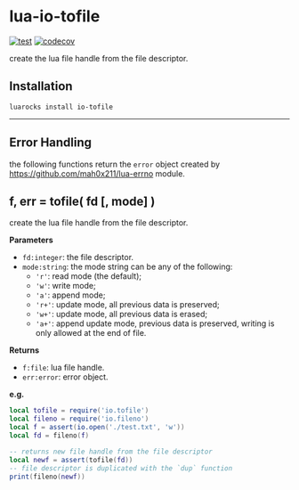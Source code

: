 # lua-io-tofile

[![test](https://github.com/mah0x211/lua-io-tofile/actions/workflows/test.yml/badge.svg)](https://github.com/mah0x211/lua-io-tofile/actions/workflows/test.yml)
[![codecov](https://codecov.io/gh/mah0x211/lua-io-tofile/branch/master/graph/badge.svg)](https://codecov.io/gh/mah0x211/lua-io-tofile)

create the lua file handle from the file descriptor.


## Installation

```
luarocks install io-tofile
```

---

## Error Handling

the following functions return the `error` object created by https://github.com/mah0x211/lua-errno module.


## f, err = tofile( fd [, mode] )

create the lua file handle from the file descriptor.

**Parameters**

- `fd:integer`: the file descriptor.
- `mode:string`: the mode string can be any of the following:
  - `'r'`: read mode (the default);
  - `'w'`: write mode;
  - `'a'`: append mode;
  - `'r+'`: update mode, all previous data is preserved;
  - `'w+'`: update mode, all previous data is erased;
  - `'a+'`: append update mode, previous data is preserved, writing is only allowed at the end of file.

**Returns**

- `f:file`: lua file handle.
- `err:error`: error object.


**e.g.**

```lua
local tofile = require('io.tofile')
local fileno = require('io.fileno')
local f = assert(io.open('./test.txt', 'w'))
local fd = fileno(f)

-- returns new file handle from the file descriptor
local newf = assert(tofile(fd))
-- file descriptor is duplicated with the `dup` function
print(fileno(newf)) 
```

